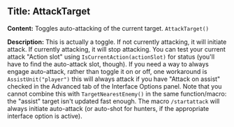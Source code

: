 ## Title: AttackTarget

**Content:**
Toggles auto-attacking of the current target.
`AttackTarget()`

**Description:**
This is actually a toggle. If not currently attacking, it will initiate attack. If currently attacking, it will stop attacking.
You can test your current attack "Action slot" using `IsCurrentAction(actionSlot)` for status (you'll have to find the auto-attack slot, though).
If you need a way to always engage auto-attack, rather than toggle it on or off, one workaround is `AssistUnit("player")` this will always attack if you have "Attack on assist" checked in the Advanced tab of the Interface Options panel. Note that you cannot combine this with `TargetNearestEnemy()` in the same function/macro: the "assist" target isn't updated fast enough.
The macro `/startattack` will always initiate auto-attack (or auto-shot for hunters, if the appropriate interface option is active).